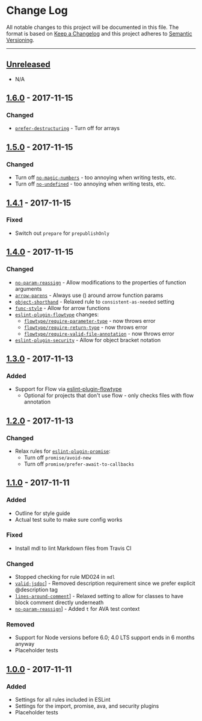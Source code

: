 # Change Log

All notable changes to this project will be documented in this file. The format is based on
[Keep a Changelog](http://keepachangelog.com/en/1.0.0/) and this project adheres to
[Semantic Versioning](http://semver.org/spec/v2.0.0.html).

---

## [Unreleased](https://github.com/greylocklabs/js/compare/1.6.0...HEAD)

- N/A

## [1.6.0](https://github.com/greylocklabs/js/compare/1.5.0...1.6.0) - 2017-11-15

### Changed

- [`prefer-destructuring`]() - Turn off for arrays

## [1.5.0](https://github.com/greylocklabs/js/compare/1.4.1...1.5.0) - 2017-11-15

### Changed

- Turn off [`no-magic-numbers`](https://eslint.org/docs/rules/no-magic-numbers) - too annoying when writing tests, etc.
- Turn off [`no-undefined`](https://eslint.org/docs/rules/no-undefined) - too annoying when writing tests, etc.

## [1.4.1](https://github.com/greylocklabs/js/compare/1.4.0...1.4.1) - 2017-11-15

### Fixed

- Switch out `prepare` for `prepublishOnly`

## [1.4.0](https://github.com/greylocklabs/js/compare/1.3.0...1.4.0) - 2017-11-15

### Changed

- [`no-param-reassign`](https://eslint.org/docs/rules/no-param-reassign) - Allow modifications to the properties of function arguments
- [`arrow-parens`](https://eslint.org/docs/rules/arrow-parens) - Always use () around arrow function params
- [`object-shorthand`](https://eslint.org/docs/rules/object-shorthand) - Relaxed rule to `consistent-as-needed` setting
- [`func-style`](https://eslint.org/docs/rules/func-style) - Allow for arrow functions
- [`eslint-plugin-flowtype`](https://github.com/gajus/eslint-plugin-flowtype) changes:
    - [`flowtype/require-parameter-type`](https://github.com/gajus/eslint-plugin-flowtype#eslint-plugin-flowtype-rules-require-parameter-type) - now throws error
    - [`flowtype/require-return-type`](https://github.com/gajus/eslint-plugin-flowtype#eslint-plugin-flowtype-rules-require-return-type) - now throws error
    - [`flowtype/require-valid-file-annotation`](https://github.com/gajus/eslint-plugin-flowtype#require-valid-file-annotation) - now throws error
- [`eslint-plugin-security`](https://github.com/nodesecurity/eslint-plugin-security) - Allow for object bracket notation

## [1.3.0](https://github.com/greylocklabs/js/compare/1.2.0...1.3.0) - 2017-11-13

### Added

- Support for Flow via [eslint-plugin-flowtype](https://github.com/gajus/eslint-plugin-flowtype)
    - Optional for projects that don't use flow - only checks files with flow annotation

## [1.2.0](https://github.com/greylocklabs/js/compare/1.1.0...1.2.0) - 2017-11-13

### Changed

- Relax rules for [`eslint-plugin-promise`](https://github.com/xjamundx/eslint-plugin-promise):
    - Turn off `promise/avoid-new`
    - Turn off `promise/prefer-await-to-callbacks`

## [1.1.0](https://github.com/greylocklabs/js/compare/1.0.0...1.1.0) - 2017-11-11

### Added

- Outline for style guide
- Actual test suite to make sure config works

### Fixed

- Install mdl to lint Markdown files from Travis CI

### Changed

- Stopped checking for rule MD024 in `mdl`
- [`valid-jsdoc`](https://eslint.org/docs/rules/valid-jsdoc)] - Removed description requirement since we prefer explicit @description tag
- [`lines-around-comment`](https://eslint.org/docs/rules/lines-around-comment)] - Relaxed setting to allow for classes to have block comment directly underneath
- [`no-param-reassign`](https://eslint.org/docs/rules/no-param-reassign)] - Added `t` for AVA test context

### Removed

- Support for Node versions before 6.0; 4.0 LTS support ends in 6 months anyway
- Placeholder tests

## [1.0.0](https://github.com/greylocklabs/js/releases/tag/1.0.0) - 2017-11-11

### Added

- Settings for all rules included in ESLint
- Settings for the import, promise, ava, and security plugins
- Placeholder tests
